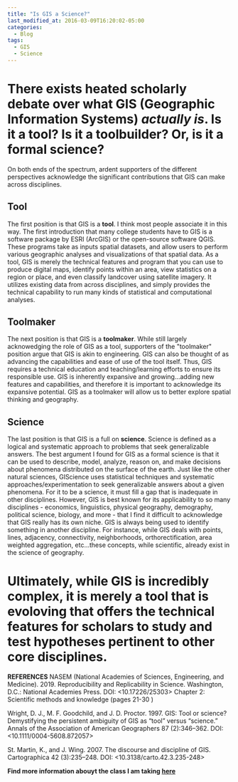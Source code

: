 ```yaml
---
title: "Is GIS a Science?"
last_modified_at: 2016-03-09T16:20:02-05:00
categories:
  - Blog
tags:
  - GIS
  - Science
---
```


# There exists heated scholarly debate over what GIS (Geographic Information Systems) *actually is*.  Is it a tool?  Is it a tool**builder**?  Or, is it a **formal science**?

On both ends of the spectrum, ardent supporters of the different perspectives acknowledge the significant contributions that GIS can make across disciplines.

## Tool 

The first position is that GIS is a **tool**.  I think most people associate it in this way.  The first introduction that many college students have to GIS is a software package by ESRI (ArcGIS) or the open-source software QGIS.  These programs take as inputs spatial datasets, and allow users to perform various geographic analyses and visualizations of that spatial data. As a tool, GIS is merely the technical features and program that you can use to produce digital maps, identify points within an area, view statistics on a region or place, and even classify landcover using satellite imagery. It utilizes existing data from across disciplines, and simply provides the technical capability to run many kinds of statistical and computational analyses. 

## Toolmaker 
The next position is that GIS is a **toolmaker**.  While still largely acknowedging the role of GIS as a tool, supporters of the "toolmaker" position argue that GIS is akin to engineering.  GIS can also be thought of as advancing the capabilities and ease of use of the tool itself.  Thus, GIS requires a technical education and teaching/learning efforts to ensure its responsible use.  GIS is inherently expansive and growing...adding new features and capabilities, and therefore it is important to acknowledge its expansive potential. GIS as a toolmaker will allow us to better explore spatial thinking and geography.  

## Science
The last position is that GIS is a full on **science**.  Science is defined as a logical and systematic approach to problems that seek generalizable answers.  The best argument I found for GIS as a formal science is that it can be used to describe, model, analyze, reason on, and make decisions about phenomena distributed on the surface of the earth.  Just like the other natural sciences, GIScience uses statistical techniques and systematic approaches/experimentation to seek generalizable answers about a given phenomena.  For it to be a science, it must fill a gap that is inadequate in other disciplines.  However, GIS is best known for its applicability to so many disciplines - economics, linguistics, physical geography, demography, political science, biology, and more - that I find it difficult to acknowledge that GIS really has its own niche.  GIS is always being used to identify something in another discipline.  For instance, while GIS deals with points, lines, adjacency, connectivity, neighborhoods, orthorectification, area weighted aggregation, etc...these concepts, while scientific, already exist in the science of geography.


# Ultimately, while GIS is incredibly complex, it is merely a tool that is evoloving that offers the technical features for scholars to study and test hypotheses pertinent to other core disciplines.


**REFERENCES**
NASEM (National Academies of Sciences, Engineering, and Medicine). 2019. Reproducibility and Replicability in Science. Washington, D.C.: National Academies Press. DOI: <10.17226/25303>
Chapter 2: Scientific methods and knowledge (pages 21-30 )

Wright, D. J., M. F. Goodchild, and J. D. Proctor. 1997. GIS: Tool or science? Demystifying the persistent ambiguity of GIS as “tool” versus “science.” Annals of the Association of American Geographers 87 (2):346–362. DOI: <10.1111/0004-5608.872057>

St. Martin, K., and J. Wing. 2007. The discourse and discipline of GIS. Cartographica 42 (3):235–248. DOI: <10.3138/carto.42.3.235-248>


**Find more information abouyt the class I am taking [here](https://opengisci.github.io)**





